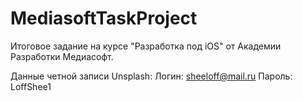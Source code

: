 # MediasoftTaskProject

Итоговое задание на курсе "Разработка под iOS" от Академии Разработки Медиасофт. 

Данные четной записи Unsplash:
Логин: sheeloff@mail.ru
Пароль: LoffShee1
